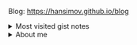 <!--

[![ReadMe Card](https://github-readme-stats.vercel.app/api/pin/?username=Hansimov&repo=Hansimov.github.io&show_owner)](https://github.com/Hansimov/Hansimov.github.io)

-->
<!-- [![Hansimov's github stats](https://github-readme-stats.vercel.app/api?username=Hansimov&show_icons=true&theme=chartreuse-dark)](https://github.com/Hansimov) -->
<!-- [![Top Langs](https://github-readme-stats.vercel.app/api/top-langs/?username=Hansimov&langs_count=10&hide=HTML,TeX,JavaScript,Jupyter%20Notebook,makefile)](https://github.com/Hansimov) -->

Blog: https://hansimov.github.io/blog

<details>
<summary> Most visited gist notes</summary>
Gists: https://gist.github.com/Hansimov

### Techniques and workflows
* [Use multiple GitHub accounts on same machine](https://gist.github.com/Hansimov/a68809441cbd16290bdf98a9b5004fdb)
* [Use FRP proxy to forward network traffic](https://gist.github.com/Hansimov/2c7f5b161c5d00ecdd29597dd17333f2)
* [Install PyTorch with CUDA enabled](https://gist.github.com/Hansimov/c2c82c9512245758398bc8b48c2789c0)
* [Install miniconda in Ubuntu without sudo acsess](https://gist.github.com/Hansimov/2d5d5985116039a0f2976dec91e8ed14)
* [Install Python latest version in Linux without sudo access](https://gist.github.com/Hansimov/a3887ac0a2ed9edf609331e650effde0)
* [Python pip install timeout issue](https://gist.github.com/Hansimov/39bce1628ff883e89edbc8fa0377d1ee)
* [Setup v2ray server (linux) and client (windows)](https://gist.github.com/Hansimov/05ae4e81bc8349131e939ed4753304db)
* [Upgrade versions of npm and node.js to latest](https://gist.github.com/Hansimov/64ad04670a27ce90cd02768b0a692563)
* [Remote-SSH server issues](https://gist.github.com/Hansimov/bae4df07f1abcb7e8086c43eec83e085)
* [Collection of useful git commands in daily work](https://gist.github.com/Hansimov/23bb639911d474c7ab5b93d32bcbd99d)
* [Run Stable Diffusion webui in Ubuntu server](https://gist.github.com/Hansimov/b82a00ec9800d91cde29975866d4a156)
* [Separate subfolder in current Git repo to a new repo](https://gist.github.com/Hansimov/60bd27343ff7484fbb3a8d7fa28fbfef)
* [Sync Github repo to Huggingface space](https://gist.github.com/Hansimov/6002fddd5f7a49c210ed1b3757acb271)
* [Install and setup docker](https://gist.github.com/Hansimov/412eb8bd6d7af3c9e96afad9811cd755)

### Configs and settings
* [Tmux configs](https://gist.github.com/Hansimov/55f92e1f75923fee178d8a5e49e40143)
* [Fish shell configs](https://gist.github.com/Hansimov/4c4f2c56c9effd8d76ca772b0b51d45c)
* [Git Bash aliases.sh configs](https://gist.github.com/Hansimov/c25dd42f95cff3dd6b315e4e6dd84927)
* [Bash aliases config](https://gist.github.com/Hansimov/b9f57e663a1fa83ecbdf967dbf843065)
* [cshell bash config (.cshrc)](https://gist.github.com/Hansimov/c235b0311d35334da14fa7fb5e47aa35)

### Scripts
* [A template for customized Argument Parser in Python](https://gist.github.com/Hansimov/5ab26b3430dbdb6e411918361d819fd9)
* [A template for customized logger in Python](https://gist.github.com/Hansimov/649ad175156e59fc0cb598a5ff6b5c49)
* [Speech to Text with Whisper from OpenAI with Python](https://gist.github.com/Hansimov/07207ffce714614ac0fff5846b82a157)
* [Break the input character limits of Bing Chat](https://gist.github.com/Hansimov/80dbf424fb6df6834dad1b944739b4ef)
* [Pip install local wheels](https://gist.github.com/Hansimov/a9763c1f1ea76fd014e1164f0e6a8917)
* [Python run shell command and output to console](https://gist.github.com/Hansimov/b2f9542b43703219e3f431b85e805a5b)
* [Useful Linux commands](https://gist.github.com/Hansimov/cab44ae4bc3a6d3c9b5447d258fbbd07)
* [Useful git commands](https://gist.github.com/Hansimov/23bb639911d474c7ab5b93d32bcbd99d)

</details>

<details>
<summary> About me </summary>

| Year           | Place | Role                   |
|----------------|-------|------------------------|
| 2014 - 2018    | SJTU  | Bachelor               |
| 2018 - 2021    | SJTU  | Master                 |
| 2021 - Present | Intel | Software & AI Engineer |

</details>
